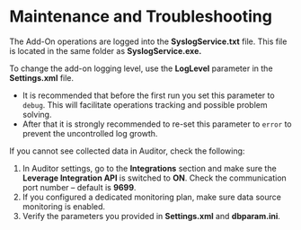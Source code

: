 # Maintenance and Troubleshooting

The Add-On operations are logged into the **SyslogService.txt** file. This file is located in the
same folder as **SyslogService.exe.**

To change the add-on logging level, use the **LogLevel** parameter in the **Settings.xml** file.

- It is recommended that before the first run you set this parameter to `debug`. This will
  facilitate operations tracking and possible problem solving.
- After that it is strongly recommended to re-set this parameter to `error` to prevent the
  uncontrolled log growth.

If you cannot see collected data in Auditor, check the following:

1. In Auditor settings, go to the **Integrations** section and make sure the **Leverage Integration
   API** is switched to **ON**. Check the communication port number – default is **9699**.
2. If you configured a dedicated monitoring plan, make sure data source monitoring is enabled.
3. Verify the parameters you provided in **Settings.xml** and **dbparam.ini**.
